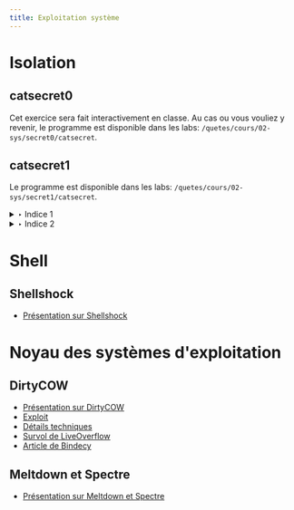 ```yaml
---
title: Exploitation système
---
```

# Isolation

## catsecret0

Cet exercice sera fait interactivement en classe. Au cas ou vous vouliez y revenir, le programme est disponible dans les labs: `/quetes/cours/02-sys/secret0/catsecret`.

## catsecret1

Le programme est disponible dans les labs: `/quetes/cours/02-sys/secret1/catsecret`.


<details><summary>‣ Indice 1</summary>
<p>Qu'est-ce qui est possible avec la permission <code>r</code> sur un exécutable?</p>
</details>

<details><summary>‣ Indice 2</summary>
<p><code>man ltrace</code></p>
</details>

# Shell

## Shellshock

 - [Présentation sur Shellshock](https://uqam-my.sharepoint.com/:v:/g/personal/pepos-petitclerc_philippe_uqam_ca/ESRh-JEAKlxGoVAqkJ15lukBwkwGK4HZVCbQ-ifVqf5DTw)

# Noyau des systèmes d'exploitation

## DirtyCOW

 - [Présentation sur DirtyCOW](https://uqam-my.sharepoint.com/:v:/g/personal/pepos-petitclerc_philippe_uqam_ca/EVsmEwX3S05Ng5VV-oIowUABXGjUVJBLeWpUheAe9RPNWA?e=izbWU2)
 - [Exploit](https://github.com/dirtycow/dirtycow.github.io/blob/master/dirtyc0w.c)
 - [Détails techniques](https://chao-tic.github.io/blog/2017/05/24/dirty-cow)
 - [Survol de LiveOverflow](https://www.youtube.com/watch?v=kEsshExn7aE)
 - [Article de Bindecy](https://medium.com/bindecy/huge-dirty-cow-cve-2017-1000405-110eca132de0)

## Meltdown et Spectre

 - [Présentation sur Meltdown et Spectre](https://uqam-my.sharepoint.com/:v:/g/personal/pepos-petitclerc_philippe_uqam_ca/EZIPPmN9Qs1HmJrYr84h4UcB2Z1czWHdZIwBsxz7TCgXMg?e=yq4M77)
